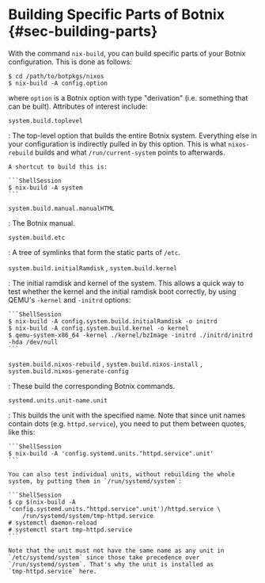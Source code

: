 # Building Specific Parts of Botnix {#sec-building-parts}

With the command `nix-build`, you can build specific parts of your Botnix
configuration. This is done as follows:

```ShellSession
$ cd /path/to/botpkgs/nixos
$ nix-build -A config.option
```

where `option` is a Botnix option with type "derivation" (i.e. something
that can be built). Attributes of interest include:

`system.build.toplevel`

:   The top-level option that builds the entire Botnix system. Everything
    else in your configuration is indirectly pulled in by this option.
    This is what `nixos-rebuild` builds and what `/run/current-system`
    points to afterwards.

    A shortcut to build this is:

    ```ShellSession
    $ nix-build -A system
    ```

`system.build.manual.manualHTML`

:   The Botnix manual.

`system.build.etc`

:   A tree of symlinks that form the static parts of `/etc`.

`system.build.initialRamdisk` , `system.build.kernel`

:   The initial ramdisk and kernel of the system. This allows a quick
    way to test whether the kernel and the initial ramdisk boot
    correctly, by using QEMU's `-kernel` and `-initrd` options:

    ```ShellSession
    $ nix-build -A config.system.build.initialRamdisk -o initrd
    $ nix-build -A config.system.build.kernel -o kernel
    $ qemu-system-x86_64 -kernel ./kernel/bzImage -initrd ./initrd/initrd -hda /dev/null
    ```

`system.build.nixos-rebuild` , `system.build.nixos-install` , `system.build.nixos-generate-config`

:   These build the corresponding Botnix commands.

`systemd.units.unit-name.unit`

:   This builds the unit with the specified name. Note that since unit
    names contain dots (e.g. `httpd.service`), you need to put them
    between quotes, like this:

    ```ShellSession
    $ nix-build -A 'config.systemd.units."httpd.service".unit'
    ```

    You can also test individual units, without rebuilding the whole
    system, by putting them in `/run/systemd/system`:

    ```ShellSession
    $ cp $(nix-build -A 'config.systemd.units."httpd.service".unit')/httpd.service \
        /run/systemd/system/tmp-httpd.service
    # systemctl daemon-reload
    # systemctl start tmp-httpd.service
    ```

    Note that the unit must not have the same name as any unit in
    `/etc/systemd/system` since those take precedence over
    `/run/systemd/system`. That's why the unit is installed as
    `tmp-httpd.service` here.
